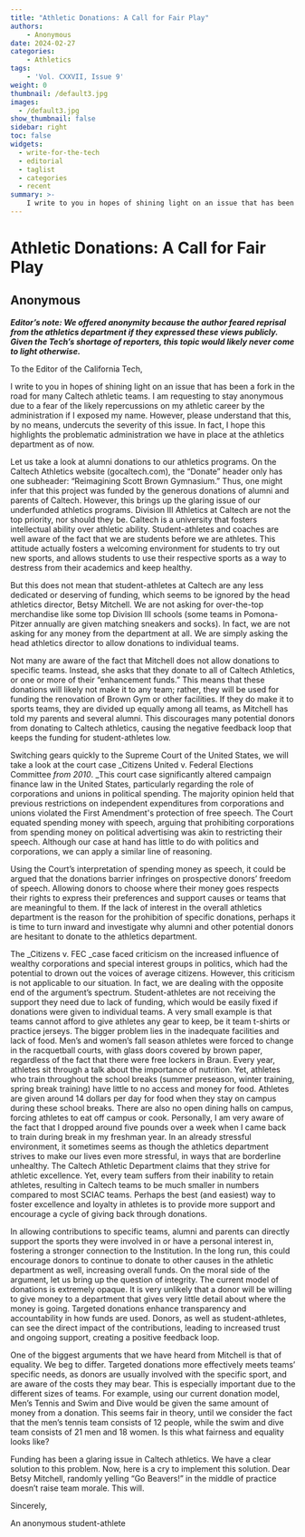 ```yaml
---
title: "Athletic Donations: A Call for Fair Play"
authors: 
    - Anonymous
date: 2024-02-27
categories:
    - Athletics
tags:
    - 'Vol. CXXVII, Issue 9'
weight: 0
thumbnail: /default3.jpg
images:
  - /default3.jpg
show_thumbnail: false
sidebar: right
toc: false
widgets:
  - write-for-the-tech
  - editorial
  - taglist
  - categories
  - recent
summary: >-
    I write to you in hopes of shining light on an issue that has been a fork in the road for many Caltech athletic teams. I am requesting to stay anonymous due to a fear of the likely repercussions on my athletic career by the administration if I exposed my name. 
---
```




# Athletic Donations: A Call for Fair Play


## Anonymous

**_Editor’s note: We offered anonymity because the author feared reprisal from the athletics department if they expressed these views publicly. Given the Tech’s shortage of reporters, this topic would likely never come to light otherwise._**

To the Editor of the California Tech,

I write to you in hopes of shining light on an issue that has been a fork in the road for many Caltech athletic teams. I am requesting to stay anonymous due to a fear of the likely repercussions on my athletic career by the administration if I exposed my name. However, please understand that this, by no means, undercuts the severity of this issue. In fact, I hope this highlights the problematic administration we have in place at the athletics department as of now.

Let us take a look at alumni donations to our athletics programs. On the Caltech Athletics website (gocaltech.com), the “Donate” header only has one subheader: “Reimagining Scott Brown Gymnasium.” Thus, one might infer that this project was funded by the generous donations of alumni and parents of Caltech. However, this brings up the glaring issue of our underfunded athletics programs. Division III Athletics at Caltech are not the top priority, nor should they be. Caltech is a university that fosters intellectual ability over athletic ability. Student-athletes and coaches are well aware of the fact that we are students before we are athletes. This attitude actually fosters a welcoming environment for students to try out new sports, and allows students to use their respective sports as a way to destress from their academics and keep healthy.	

But this does not mean that student-athletes at Caltech are any less dedicated or deserving of funding, which seems to be ignored by the head athletics director, Betsy Mitchell. We are not asking for over-the-top merchandise like some top Division III schools (some teams in Pomona-Pitzer annually are given matching sneakers and socks). In fact, we are not asking for any money from the department at all. We are simply asking the head athletics director to allow donations to individual teams.

Not many are aware of the fact that Mitchell does not allow donations to specific teams. Instead, she asks that they donate to all of Caltech Athletics, or one or more of their “enhancement funds.” This means that these donations will likely not make it to any team; rather, they will be used for funding the renovation of Brown Gym or other facilities. If they do make it to sports teams, they are divided up equally among all teams, as Mitchell has told my parents and several alumni. This discourages many potential donors from donating to Caltech athletics, causing the negative feedback loop that keeps the funding for student-athletes low.

Switching gears quickly to the Supreme Court of the United States, we will take a look at the court case _Citizens United v. Federal Elections Committee _from 2010_. _This court case significantly altered campaign finance law in the United States, particularly regarding the role of corporations and unions in political spending. The majority opinion held that previous restrictions on independent expenditures from corporations and unions violated the First Amendment's protection of free speech. The Court equated spending money with speech, arguing that prohibiting corporations from spending money on political advertising was akin to restricting their speech. Although our case at hand has little to do with politics and corporations, we can apply a similar line of reasoning.

Using the Court’s interpretation of spending money as speech, it could be argued that the donations barrier infringes on prospective donors’ freedom of speech. Allowing donors to choose where their money goes respects their rights to express their preferences and support causes or teams that are meaningful to them. If the lack of interest in the overall athletics department is the reason for the prohibition of specific donations, perhaps it is time to turn inward and investigate why alumni and other potential donors are hesitant to donate to the athletics department.

The _Citizens v. FEC _case faced criticism on the increased influence of wealthy corporations and special interest groups in politics, which had the potential to drown out the voices of average citizens. However, this criticism is not applicable to our situation. In fact, we are dealing with the opposite end of the argument’s spectrum. Student-athletes are not receiving the support they need due to lack of funding, which would be easily fixed if donations were given to individual teams. A very small example is that teams cannot afford to give athletes any gear to keep, be it team t-shirts or practice jerseys. The bigger problem lies in the inadequate facilities and lack of food. Men’s and women’s fall season athletes were forced to change in the racquetball courts, with glass doors covered by brown paper, regardless of the fact that there were free lockers in Braun. Every year, athletes sit through a talk about the importance of nutrition. Yet, athletes who train throughout the school breaks (summer preseason, winter training, spring break training) have little to no access and money for food. Athletes are given around 14 dollars per day for food when they stay on campus during these school breaks. There are also no open dining halls on campus, forcing athletes to eat off campus or cook. Personally, I am very aware of the fact that I dropped around five pounds over a week when I came back to train during break in my freshman year. In an already stressful environment, it sometimes seems as though the athletics department strives to make our lives even more stressful, in ways that are borderline unhealthy. The Caltech Athletic Department claims that they strive for athletic excellence. Yet, every team suffers from their inability to retain athletes, resulting in Caltech teams to be much smaller in numbers compared to most SCIAC teams. Perhaps the best (and easiest) way to foster excellence and loyalty in athletes is to provide more support and encourage a cycle of giving back through donations.	

In allowing contributions to specific teams, alumni and parents can directly support the sports they were involved in or have a personal interest in, fostering a stronger connection to the Institution. In the long run, this could encourage donors to continue to donate to other causes in the athletic department as well, increasing overall funds. On the moral side of the argument, let us bring up the question of integrity. The current model of donations is extremely opaque. It is very unlikely that a donor will be willing to give money to a department that gives very little detail about where the money is going. Targeted donations enhance transparency and accountability in how funds are used. Donors, as well as student-athletes, can see the direct impact of the contributions, leading to increased trust and ongoing support, creating a positive feedback loop.

One of the biggest arguments that we have heard from Mitchell is that of equality. We beg to differ. Targeted donations more effectively meets teams’ specific needs, as donors are usually involved with the specific sport, and are aware of the costs they may bear. This is especially important due to the different sizes of teams. For example, using our current donation model, Men’s Tennis and Swim and Dive would be given the same amount of money from a donation. This seems fair in theory, until we consider the fact that the men’s tennis team consists of 12 people, while the swim and dive team consists of 21 men and 18 women. Is this what fairness and equality looks like?

Funding has been a glaring issue in Caltech athletics. We have a clear solution to this problem. Now, here is a cry to implement this solution. Dear Betsy Mitchell, randomly yelling “Go Beavers!” in the middle of practice doesn’t raise team morale. This will.

Sincerely,

An anonymous student-athlete
